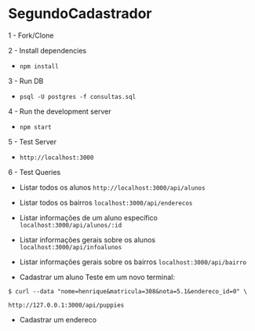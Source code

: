 # SegundoCadastrador

1 - Fork/Clone

2 - Install dependencies 
  - `npm install`

3 - Run DB 
  - `psql -U postgres -f consultas.sql`

4 - Run the development server 
  - `npm start`

5 - Test Server
  -  `http://localhost:3000`

6 - Test Queries
  - Listar todos os alunos
  `http://localhost:3000/api/alunos` 
  
   - Listar todos os bairros
  `localhost:3000/api/enderecos`
  
  - Listar informações de um aluno específico
  `localhost:3000/api/alunos/:id`
  
  - Listar informações gerais sobre os alunos
  `localhost:3000/api/infoalunos`
  
  - Listar informações gerais sobre os bairros
  `localhost:3000/api/bairro`
  
  - Cadastrar um aluno
  Teste em um novo terminal:

  `$ curl --data "nome=henrique&matricula=308&nota=5.1&endereco_id=0" \`

  `http://127.0.0.1:3000/api/puppies`
  
  - Cadastrar um endereco
  
 


